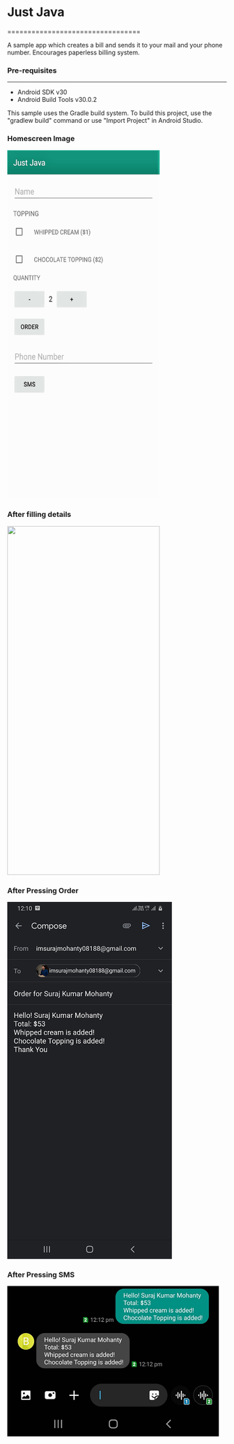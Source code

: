 # Just Java
=================================

A sample app which creates a bill and sends it to your mail and your phone number.
Encourages paperless billing system.

### Pre-requisites
-------------------

- Android SDK v30
- Android Build Tools v30.0.2

This sample uses the Gradle build system. To build this project, use the
"gradlew build" command or use "Import Project" in Android Studio.

### Homescreen Image
<img src="images/homescreen.jpg" width="350" height="800">

### After filling details
<img src="images/images.jpg" width="350" height="800">

### After Pressing Order
![](images/mailindent.png)

### After Pressing SMS
![](images/smsindent.png)
